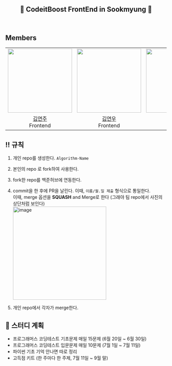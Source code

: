 <div align=center> 

## 👑 CodeitBoost FrontEnd in **Sookmyung** 👑
<br>

</div>

## Members

<table align = "center">
  <tr align = "center">
    <td><a href="https://github.com/jxxnixx"><img src="https://github.com/jxxnixx.png" width=200></a></td>
    <td><a href="https://github.com/rladusdn02"><img src="https://github.com/rladusdn02.png" width=200></a></td>
    <td><a href="https://github.com/Jiwon-0326"><img src="https://github.com/Jiwon-0326.png" width=200></a></td>
    <td><a href="https://github.com/jinju-yang"><img src="https://github.com/jinju-yang.png" width=200></a></td>
    <td><a href="https://github.com/rngrhn4114"><img src="https://github.com/rngrhn4114.png" width=200></a></td>
    <td><a href="https://github.com/hanjeonghyun"><img src="https://github.com/hanjeonghyun.png" width=200></a></td>
  </tr>
  <tr align = "center">
    <td><a href="https://github.com/jxxnixx">김연주</a> <br> Frontend </td>
    <td><a href = "https://github.com/rladusdn02">김연우</a> <br> Frontend</td>
    <td><a href="https://github.com/Jiwon-0326">황지원</a> <br> Frontend</td>
    <td><a href="https://github.com/jinju-yang">양진주</a> <br> Frontend</td>
    <td><a href="https://github.com/rngrhn4114">이서연</a> <br> Frontend</td>
    <td><a href="https://github.com/hanjeonghyun">한정현</a> <br> Frontend</td>
  </tr>

</table>

## ‼️ 규칙
1. 개인 repo를 생성한다. ```Algorithm-Name```
2. 본인의 repo 로 fork하여 사용한다.
3. fork한 repo를 백준허브에 연동한다.
4. commit을 한 후에 PR을 날린다. 이때, ```이름/월.일 제출``` 형식으로 통일한다.
    <br> 이때, merge 옵션을 **SQUASH** and Merge로 한다 (그래야 팀 repo에서 사진의 상단처럼 보인다)
    <br> <img width="291" alt="image" src="https://github.com/SMWU-PB-FrontEnd/.github/assets/70503879/7cbf4f4f-0102-4ca6-923f-402f1756ca52">

6. 개인 repo에서 각자가 merge한다.

## 📝 스터디 계획
- 프로그래머스 코딩테스트 기초문제 매일 15문제  (6월 20일 ~ 6월 30일)
- 프로그래머스 코딩테스트 입문문제 매일 10문제 (7월 1일 ~ 7월 11일)
- 파이썬 기초 기억 안나면 따로 정리
- 고득점 키트 (한 주마다 한 주제, 7월 11일 ~ 9월 말)

